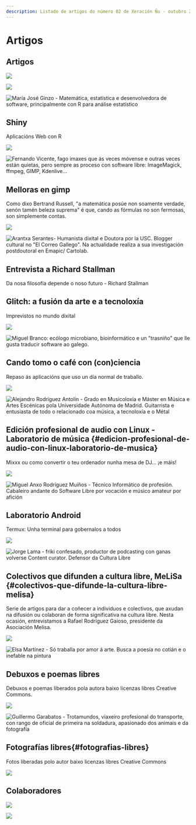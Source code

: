 ```yaml
---
description: Listado de artigos do número 02 de Xeración Ñu - outubro 2018
---
```


# Artigos

## Artigos

![](.gitbook/assets/image%20%2866%29.png)

![](.gitbook/assets/image%20%2846%29.png)

![Mar&#xED;a Jos&#xE9; Ginzo -  Matem&#xE1;tica, estat&#xED;stica e desenvolvedora de software, principalmente con R para an&#xE1;lise estat&#xED;stico](.gitbook/assets/image%20%2869%29.png)

## Shiny

 Aplicacións Web con R

![](.gitbook/assets/image%20%2848%29.png)

![Fernando Vicente, fago imaxes que &#xE1;s veces m&#xF3;vense e outras veces est&#xE1;n quietas, pero sempre as proceso con software libre: ImageMagick, ffmpeg, GIMP, Kdenlive...](.gitbook/assets/image%20%2835%29.png)

## Melloras en gimp

 Como dixo Bertrand Russell, "a matemática posúe non soamente verdade, senón tamén beleza suprema" é que, cando as fórmulas no son fermosas, son simplemente contas.

![](.gitbook/assets/image%20%2856%29.png)

![Arantxa Serantes- Humanista dixital e Doutora por la USC. Blogger cultural no &quot;El Correo Gallego&quot;. Na actualidade realiza a sua investigaci&#xF3;n postdoutoral en Emapic/ Cartolab.](.gitbook/assets/image%20%2830%29.png)

##  Entrevista a Richard Stallman

Da nosa filosofía depende o noso futuro - Richard Stallman

## Glitch: a fusión da arte e a tecnoloxía

Imprevistos no mundo dixital

![](.gitbook/assets/image%20%2837%29.png)

![Miguel Branco: ec&#xF3;logo microbiano, bioinform&#xE1;tico e un &quot;trasni&#xF1;o&quot; que lle gusta traducir software ao galego.](.gitbook/assets/image%20%2827%29.png)

## Cando tomo o café con \(con\)ciencia

Repaso ás aplicacións que uso un día normal de traballo.

![](.gitbook/assets/image%20%2868%29.png)

![Alejandro Rodr&#xED;guez Antol&#xED;n - Grado en Musicolox&#xED;a e M&#xE1;ster en M&#xFA;sica e Artes Esc&#xE9;nicas pola Universidade Aut&#xF3;noma de Madrid. Guitarrista e entusiasta de todo o relacionado coa m&#xFA;sica, a tecnolox&#xED;a e o M&#xE9;tal](.gitbook/assets/image%20%2871%29.png)

##  Edición profesional de audio con Linux​ - Laboratorio de música {#edicion-profesional-de-audio-con-linux-laboratorio-de-musica}

Mixxx ou como convertir o teu ordenador nunha mesa de DJ… ¡e máis!

![](.gitbook/assets/image%20%2863%29.png)

![Miguel Anxo Rodr&#xED;guez Mu&#xED;&#xF1;os - T&#xE9;cnico Inform&#xE1;tico de profesi&#xF3;n. Cabaleiro andante do Software Libre por vocaci&#xF3;n e m&#xFA;sico amateur por afici&#xF3;n](.gitbook/assets/image%20%2847%29.png)

## Laboratorio Android

Termux: Unha terminal para gobernalos a todos

![](.gitbook/assets/image%20%285%29.png)

![Jorge Lama - friki confesado, productor de podcasting con ganas volverse Content curator. Defensor da Cultura Libre](.gitbook/assets/image.png)

## Colectivos que difunden a cultura libre, MeLiSa {#colectivos-que-difunde-la-cultura-libre-melisa}

Serie de artigos para dar a coñecer a individuos e colectivos, que axudan na difusión ou colaboran de forma significativa na cultura libre.  Nesta ocasión, entrevistamos a Rafael Rodríguez Gaioso, presidente da Asociación Melisa.

![](.gitbook/assets/image%20%2840%29.png)

![Elsa Mart&#xED;nez - S&#xF3; traballa por amor &#xE1; arte. Busca a poes&#xED;a no coti&#xE1;n e o inefable na pintura](.gitbook/assets/image%20%2861%29.png)

## Debuxos e poemas libres

Debuxos e poemas liberados pola autora baixo licenzas libres Creative Commons.

![](.gitbook/assets/image%20%2825%29.png)

![Guillermo Garabatos - Trotamundos, viaxeiro profesional do transporte, con rango de oficial de primeira na soldadura,  apasionado dos animais e da fotograf&#xED;a](.gitbook/assets/image%20%2828%29.png)

## Fotografías libres​ {#fotografias-libres}

Fotos liberadas polo autor baixo licenzas libres Creative Commons

![](.gitbook/assets/image%20%2811%29.png)

## Colaboradores

![](.gitbook/assets/image%20%2816%29.png)

![](.gitbook/assets/image%20%2836%29.png)

